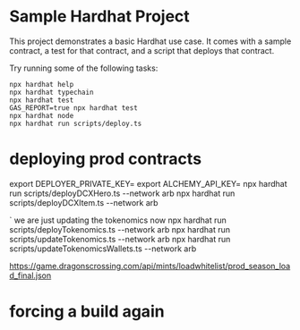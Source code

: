 # Sample Hardhat Project

This project demonstrates a basic Hardhat use case. It comes with a sample contract, a test for that contract, and a script that deploys that contract.

Try running some of the following tasks:

```shell
npx hardhat help
npx hardhat typechain
npx hardhat test
GAS_REPORT=true npx hardhat test
npx hardhat node
npx hardhat run scripts/deploy.ts
```

# deploying prod contracts
export DEPLOYER_PRIVATE_KEY= 
export ALCHEMY_API_KEY=
npx hardhat run scripts/deployDCXHero.ts --network arb 
npx hardhat run scripts/deployDCXItem.ts --network arb 


` we are just updating the tokenomics now
npx hardhat run scripts/deployTokenomics.ts --network arb 
npx hardhat run scripts/updateTokenomics.ts --network arb 
npx hardhat run scripts/updateTokenomicsWallets.ts --network arb 

https://game.dragonscrossing.com/api/mints/loadwhitelist/prod_season_load_final.json

# forcing a build again 
